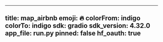 
---
title: map_airbnb 
emoji: 🔥
colorFrom: indigo
colorTo: indigo
sdk: gradio
sdk_version: 4.32.0
app_file: run.py
pinned: false
hf_oauth: true
---
